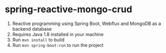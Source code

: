 # spring-reactive-mongo-crud

1. Reactive programming using Spring Boot, Webflux and MongoDB as a backend database
2. Requires Java 1.8 installed in your machine
3. Run `mvn install` to build
4. Run `mvn spring-boot:run` to run the project